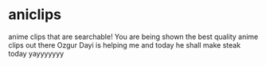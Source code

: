 # aniclips
anime clips that are searchable!
You are being shown the best quality anime clips out there
Ozgur Dayi is helping me and today he shall make steak today yayyyyyyy